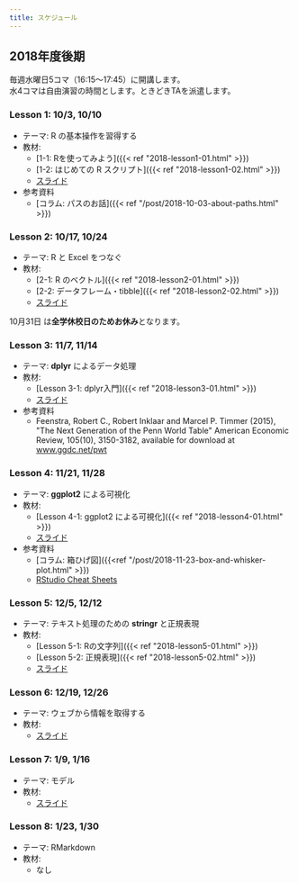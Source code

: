 ```yaml
---
title: スケジュール
---
```


## 2018年度後期

毎週水曜日5コマ（16:15〜17:45）に開講します。  
水4コマは自由演習の時間とします。ときどきTAを派遣します。



### Lesson 1:  10/3, 10/10

* テーマ: R の基本操作を習得する
* 教材: 
  - [1-1: Rを使ってみよう]({{< ref "2018-lesson1-01.html" >}})
  - [1-2: はじめての R スクリプト]({{< ref "2018-lesson1-02.html" >}})
  - [スライド](http://s.opur.club/18d1)
* 参考資料
  - [コラム: パスのお話]({{< ref "/post/2018-10-03-about-paths.html" >}})

### Lesson 2:  10/17, 10/24

* テーマ: R と Excel をつなぐ
* 教材:
  - [2-1: R のベクトル]({{< ref "2018-lesson2-01.html" >}})
  - [2-2: データフレーム・tibble]({{< ref "2018-lesson2-02.html" >}})
  - [スライド](http://s.opur.club/18d2)

10月31日 は**全学休校日のためお休み**となります。


###  Lesson 3:  11/7, 11/14

* テーマ: **dplyr** によるデータ処理
* 教材:
  - [Lesson 3-1: dplyr入門]({{< ref "2018-lesson3-01.html" >}})
  - [スライド](http://s.opur.club/18d3)
* 参考資料
  - Feenstra, Robert C., Robert Inklaar and Marcel P. Timmer (2015), "The Next Generation of the Penn World Table" American Economic Review, 105(10), 3150-3182, available for download at www.ggdc.net/pwt

### Lesson 4:  11/21, 11/28

* テーマ: **ggplot2** による可視化
* 教材:
  - [Lesson 4-1: ggplot2 による可視化]({{< ref "2018-lesson4-01.html" >}})
  - [スライド](http://s.opur.club/18d4)
* 参考資料
  - [コラム: 箱ひげ図]({{<ref "/post/2018-11-23-box-and-whisker-plot.html" >}})
  - [RStudio Cheat Sheets](https://www.rstudio.com/resources/cheatsheets/)


### Lesson 5:  12/5, 12/12

* テーマ: テキスト処理のための **stringr** と正規表現
* 教材:
  - [Lesson 5-1: Rの文字列]({{< ref "2018-lesson5-01.html" >}})
  - [Lesson 5-2: 正規表現]({{< ref "2018-lesson5-02.html" >}})
  - [スライド](http://s.opur.club/18d5)
  
### Lesson 6:  12/19, 12/26

* テーマ: ウェブから情報を取得する
* 教材:
  - [スライド](http://s.opur.club/18d6)

### Lesson 7: 1/9, 1/16

* テーマ: モデル
* 教材:
  - [スライド](https://opueco.github.io/rclub-slides/2018w-lesson7/slides.html#1)

### Lesson 8:  1/23, 1/30

* テーマ: RMarkdown
* 教材:
  - なし
